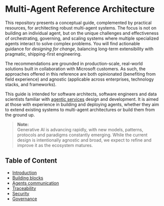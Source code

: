 # Multi-Agent Reference Architecture

This repository presents a conceptual guide, complemented by practical resources, for architecting robust multi-agent systems. The focus is not on building an individual agent, but on the unique challenges and effectiveness of orchestrating, governing, and scaling systems where multiple specialized agents interact to solve complex problems. You will find actionable guidance for _designing for change_, balancing long-term extensibility with pragmatic, shipping-first engineering.

The recommendations are grounded in production-scale, real-world solutions built in collaboration with Microsoft customers. As such, the approaches offered in this reference are both opinionated (benefiting from field experience) and agnostic (applicable across enterprises, technology stacks, and frameworks).

This guide is intended for software architects, software engineers and data scientists familiar with [agentic services](https://www.anthropic.com/engineering/building-effective-agents) design and development. It is aimed at those with experience in building and deploying agents, whether they aim to extend existing systems to multi-agent architectures or build them from the ground up.

> **Note:**  
> Generative AI is advancing rapidly, with new models, patterns, protocols and paradigms constantly emerging. While the current design is intentionally agnostic and broad, we expect to refine and improve it as the ecosystem matures.

## Table of Content

* [Introduction](./docs/Introduction.md)
* [Building blocks](./docs/building-blocks/README.md)
* [Agents communication](./docs/agents-communication/README.md)
* [Traceability](./docs/traceability/README.md)
* [Security](./docs/security/README.md)
* [Governance](./docs/governance/README.md)
